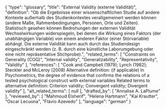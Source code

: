 {
    "type": "glossary",
    "title": "External Validity (externe Validität)",
    "definition": "Ob die Ergebnisse einer wissenschaftlichen Studie auf andere Kontexte außerhalb des Studienkontextes verallgemeinert werden können (andere Maße, Rahmenbedingungen, Personen, Orte und Zeiten). Statistisch gesehen können Bedrohungen der externen Validität Wechselwirkungen widerspiegeln, bei denen die Wirkung eines Faktors (der unabhängigen Variable) von einem anderen Faktor (einer Störvariable) abhängt. Die externe Validität kann auch durch das Studiendesign eingeschränkt werden (z. B. durch eine künstliche Laborumgebung oder eine nicht repräsentative Stichprobe).",
    "related_terms": [
        "Constraints on Generality (COG)",
        "Internal validity",
        "Generalizability",
        "Representativity",
        "Validity"
    ],
    "references": [
        "Cook and Campbell (1979); Lynch (1982); Steckler and McLeroy (2008) Alternative definition: (if applicable) In Psychometrics, the degree of evidence that confirms the relations of a tested psychological construct with external variables Related terms to alternative definition: Criterion validity; Convergent validity; Divergent validity"
    ],
    "alt_related_terms": [
        null
    ],
    "drafted_by": [
        "Annalise A. LaPlume"
    ],
    "reviewed_by": [
        "Mahmoud Elsherif",
        "Helena Hartmann",
        "Kai Krautter",
        "Oscar Lecuona",
        "Flávio Azevedo"
    ],
    "language": "german"
}
